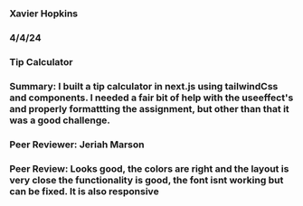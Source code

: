 ### Xavier Hopkins

### 4/4/24

### Tip Calculator

### Summary: I built a tip calculator in next.js using tailwindCss and components. I needed a fair bit of help with the useeffect's and properly formattting the assignment, but other than that it was a good challenge. 

### Peer Reviewer: Jeriah Marson

### Peer Review: Looks good, the colors are right and the layout is very close the functionality is good, the font isnt working but can be fixed. It is also responsive
